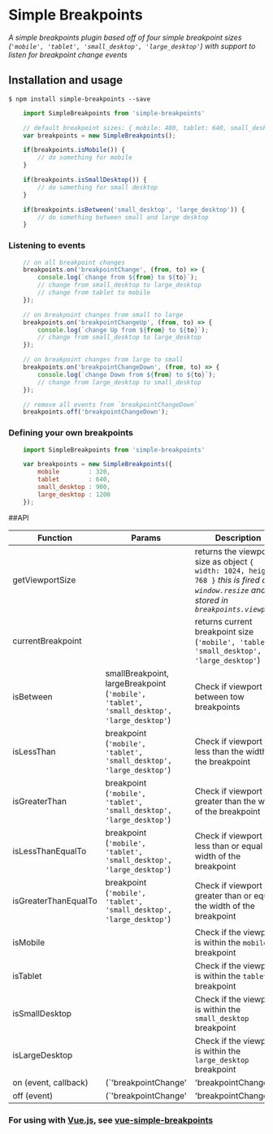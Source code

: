 # Simple Breakpoints

_A simple breakpoints plugin based off of four simple breakpoint sizes (`'mobile', 'tablet', 'small_desktop', 'large_desktop'`) with support to listen for breakpoint change events_

## Installation and usage

    $ npm install simple-breakpoints --save

```javascript
    import SimpleBreakpoints from 'simple-breakpoints'

    // default breakpoint sizes: { mobile: 480, tablet: 640, small_desktop: 1024, large_desktop: 1180 }
    var breakpoints = new SimpleBreakpoints();

    if(breakpoints.isMobile()) {
        // do something for mobile
    }

    if(breakpoints.isSmallDesktop()) {
        // do something for small desktop
    }

    if(breakpoints.isBetween('small_desktop', 'large_desktop')) {
        // do something between small and large desktop
    }

```

### Listening to events

```javascript
    // on all breakpoint changes
    breakpoints.on('breakpointChange', (from, to) => {
        console.log(`change from ${from} to ${to}`);
        // change from small_desktop to large_desktop
        // change from tablet to mobile
    });

    // on breakpoint changes from small to large
    breakpoints.on('breakpointChangeUp', (from, to) => {
        console.log(`change Up from ${from} to ${to}`);
        // change from small_desktop to large_desktop
    });

    // on breakpoint changes from large to small
    breakpoints.on('breakpointChangeDown', (from, to) => {
        console.log(`change Down from ${from} to ${to}`);
        // change from large_desktop to small_desktop
    });

    // remove all events from `breakpointChangeDown`
    breakpoints.off('breakpointChangeDown');

```

### Defining your own breakpoints

```javascript
    import SimpleBreakpoints from 'simple-breakpoints'

    var breakpoints = new SimpleBreakpoints({
        mobile        : 320,
        tablet        : 640,
        small_desktop : 900,
        large_desktop : 1200
    });

```

##API

Function | Params | Description
------ | -------- | -----------
getViewportSize |  | returns the viewport size as object `{ width: 1024, height: 768 }` _this is fired on `window.resize` and is stored in `breakpoints.viewport`_
currentBreakpoint | | returns current breakpoint size (`'mobile', 'tablet', 'small_desktop', 'large_desktop'`)
isBetween | smallBreakpoint, largeBreakpoint (`'mobile', 'tablet', 'small_desktop', 'large_desktop'`) | Check if viewport is between tow breakpoints
isLessThan | breakpoint (`'mobile', 'tablet', 'small_desktop', 'large_desktop'`) | Check if viewport is less than the width of the breakpoint
isGreaterThan | breakpoint (`'mobile', 'tablet', 'small_desktop', 'large_desktop'`) | Check if viewport is greater than the width of the breakpoint
isLessThanEqualTo | breakpoint (`'mobile', 'tablet', 'small_desktop', 'large_desktop'`) | Check if viewport is less than or equal the width of the breakpoint
isGreaterThanEqualTo | breakpoint (`'mobile', 'tablet', 'small_desktop', 'large_desktop'`) | Check if viewport is greater than or equal the width of the breakpoint
isMobile | | Check if the viewport is within the `mobile` breakpoint
isTablet | | Check if the viewport is within the `tablet` breakpoint
isSmallDesktop | | Check if the viewport is within the `small_desktop` breakpoint
isLargeDesktop | | Check if the viewport is within the `large_desktop` breakpoint
on (event, callback) | (`'breakpointChange' | 'breakpointChangeUp' |  'breakpointChangeDown'`, `callback(from, to)`) | watch for changes on breakpoints with and fire a callback
off (event) | (`'breakpointChange' | 'breakpointChangeUp' |  'breakpointChangeDown'`)| Remove event listener for breakpoint change

### For using with [Vue.js](https://vuejs.org/), see [vue-simple-breakpoints](https://github.com/drewjbartlett/vue-simple-breakpoints)
